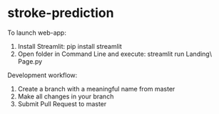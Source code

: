 # stroke-prediction

To launch web-app:

1. Install Streamlit: pip install streamlit
2. Open folder in Command Line and execute: streamlit run Landing\ Page.py

Development workflow:

1. Create a branch with a meaningful name from master
2. Make all changes in your branch
3. Submit Pull Request to master
